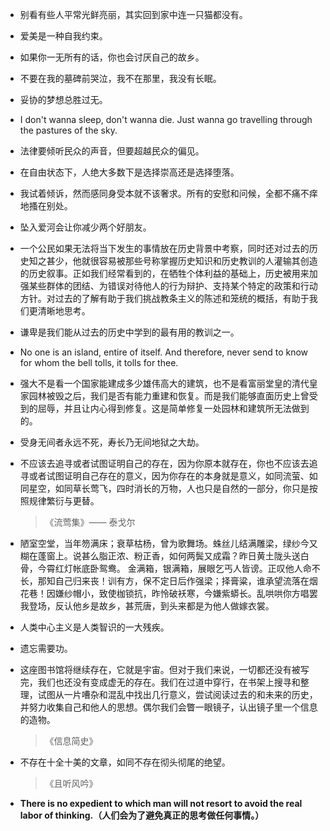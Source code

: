 *   别看有些人平常光鲜亮丽，其实回到家中连一只猫都没有。

*   爱美是一种自我约束。

*   如果你一无所有的话，你也会讨厌自己的故乡。

*   不要在我的墓碑前哭泣，我不在那里，我没有长眠。

*   妥协的梦想总胜过无。

*   I don't wanna sleep, don't wanna die. Just wanna go travelling through the pastures of the sky.

*   法律要倾听民众的声音，但要超越民众的偏见。

*   在自由状态下，人绝大多数下是选择崇高还是选择堕落。

*   我试着倾诉，然而感同身受本就不该奢求。所有的安慰和问候，全都不痛不痒地搔在别处。

*   坠入爱河会让你减少两个好朋友。

*   一个公民如果无法将当下发生的事情放在历史背景中考察，同时还对过去的历史知之甚少，他就很容易被那些号称掌握历史知识和历史教训的人灌输其创造的历史叙事。正如我们经常看到的，在牺牲个体利益的基础上，历史被用来加强某些群体的团结、为错误对待他人的行为辩护、支持某个特定的政策和行动方针。对过去的了解有助于我们挑战教条主义的陈述和笼统的概括，有助于我们更清晰地思考。

*   谦卑是我们能从过去的历史中学到的最有用的教训之一。

*   No one is an island, entire of itself. And therefore, never send to know for whom the bell tolls, it tolls for thee.

*   强大不是看一个国家能建成多少雄伟高大的建筑，也不是看富丽堂皇的清代皇家园林被毁之后，我们是否有能力重建和恢复。而是我们能够直面历史上曾受到的屈辱，并且让内心得到修复。这是简单修复一处园林和建筑所无法做到的。

*   受身无间者永远不死，寿长乃无间地狱之大劫。

*   不应该去追寻或者试图证明自己的存在，因为你原本就存在，你也不应该去追寻或者试图证明自己存在的意义，因为你存在的本身就是意义，如同流萤、如同星空，如同草长莺飞，四时消长的万物，人也只是自然的一部分，你只是按照规律繁衍与更替。

    > 《流莺集》—— 泰戈尔

*   陋室空堂，当年笏满床；衰草枯杨，曾为歌舞场。蛛丝儿结满雕梁，绿纱今又糊在蓬窗上。说甚么脂正浓、粉正香，如何两鬓又成霜？昨日黄土陇头送白骨，今霄红灯帐底卧鸳鸯。 金满箱，银满箱，展眼乞丐人皆谤。正叹他人命不长，那知自己归来丧！训有方，保不定日后作强梁；择膏粱，谁承望流落在烟花巷！因嫌纱帽小，致使枷锁抗，昨怜破袄寒，今嫌紫蟒长。乱哄哄你方唱罢我登场，反认他乡是故乡，甚荒唐，到头来都是为他人做嫁衣裳。

*   人类中心主义是人类智识的一大残疾。

*   遗忘需要功。

*   这座图书馆将继续存在，它就是宇宙。但对于我们来说，一切都还没有被写完，我们也还没有变成虚无的存在。我们在过道中穿行，在书架上搜寻和整理，试图从一片嘈杂和混乱中找出几行意义，尝试阅读过去的和未来的历史，并努力收集自己和他人的思想。偶尔我们会瞥一眼镜子，认出镜子里一个信息的造物。

    > 《信息简史》

*   不存在十全十美的文章，如同不存在彻头彻尾的绝望。

    > 《且听风吟》

*   **There is no expedient to which man will not resort to avoid the real labor of thinking.（人们会为了避免真正的思考做任何事情。）**
